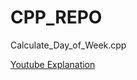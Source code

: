 # CPP_REPO

Calculate_Day_of_Week.cpp

[Youtube Explanation](https://www.youtube.com/embed/pdMUk16675U?start=71)

